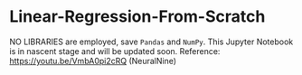 # Linear-Regression-From-Scratch
NO LIBRARIES are employed, save `Pandas` and `NumPy`. This Jupyter Notebook is in nascent stage and will be updated soon.
Reference: https://youtu.be/VmbA0pi2cRQ (NeuralNine)

